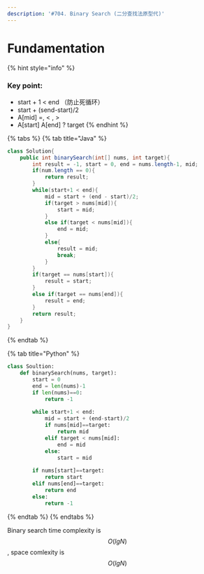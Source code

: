 ```yaml
---
description: '#704. Binary Search (二分查找法原型代)'
---
```


# Fundamentation

{% hint style="info" %}
### Key point:

* start + 1 &lt; end   （防止死循环）
* start + \(send-start\)/2
* A\[mid\] =, &lt; , &gt;
* A\[start\]  A\[end\]  ? target
{% endhint %}

{% tabs %}
{% tab title="Java" %}
```java
class Solution{
    public int binarySearch(int[] nums, int target){
        int result = -1, start = 0, end = nums.length-1, mid;
        if(num.length == 0){
            return result;
        }    
        while(start+1 < end){
            mid = start + (end - start)/2;
            if(target > nums[mid]){
                start = mid;
            }
            else if(target < nums[mid]){
                end = mid;
            }
            else{
                result = mid;
                break;
            }
        }
        if(target == nums[start]){
            result = start;
        }
        else if(target == nums[end]){
            result = end;
        }
        return result;
    }
}
```
{% endtab %}

{% tab title="Python" %}
```python
class Soultion:
    def binarySearch(nums, target):
        start = 0
        end = len(nums)-1
        if len(nums)==0:
            return -1
            
        while start+1 < end:
            mid = start + (end-start)/2
            if nums[mid]==target:
                return mid
            elif target < nums[mid]:
                end = mid
            else:
                start = mid
        
        if nums[start]==target:
            return start
        elif nums[end]==target:
            return end
        else:
            return -1
```
{% endtab %}
{% endtabs %}

Binary search time complexity is $$O(lgN)$$ , space comlexity is $$O(lgN)$$ 

